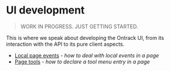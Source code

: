 # UI development

> WORK IN PROGRESS. JUST GETTING STARTED.

This is where we speak about developing the Ontrack UI, from its interaction 
with the API to its pure client aspects.

* [Local page events](local-events.md) - _how to deal with local events in a page_
* [Page tools](page-tools.md) - _how to declare a tool menu entry in a page_
